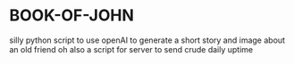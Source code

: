 # BOOK-OF-JOHN
silly python script to use openAI to generate a short story and image about an old friend
oh also a script for server to send crude daily uptime

